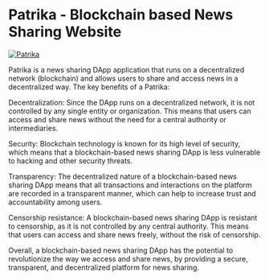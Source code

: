# Patrika - Blockchain based News Sharing Website

[![Patrika](https://img.youtube.com/vi/UoAkprQmWqk/0.jpg)](https://www.youtube.com/watch?v=UoAkprQmWqk)


Patrika is a news sharing DApp application that runs on a decentralized network (blockchain) and allows users to share and access news in a decentralized way. The key benefits of a Patrika:

Decentralization: Since the DApp runs on a decentralized network, it is not controlled by any single entity or organization. This means that users can access and share news without the need for a central authority or intermediaries.

Security: Blockchain technology is known for its high level of security, which means that a blockchain-based news sharing DApp is less vulnerable to hacking and other security threats.

Transparency: The decentralized nature of a blockchain-based news sharing DApp means that all transactions and interactions on the platform are recorded in a transparent manner, which can help to increase trust and accountability among users.

Censorship resistance: A blockchain-based news sharing DApp is resistant to censorship, as it is not controlled by any central authority. This means that users can access and share news freely, without the risk of censorship.

Overall, a blockchain-based news sharing DApp has the potential to revolutionize the way we access and share news, by providing a secure, transparent, and decentralized platform for news sharing.
